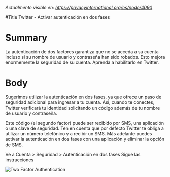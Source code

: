 *Actualmente visible en: https://privacyinternational.org/es/node/4090*

#Title
Twitter  - Activar autenticación en dos fases


# Summary

La autenticación de dos factores garantiza que no se acceda a su cuenta incluso si su nombre de usuario y contraseña han sido robados. Esto mejora enormemente la seguridad de su cuenta. Aprenda a habilitarlo en Twitter.


# Body

Sugerimos utilizar la autenticación en dos fases, ya que ofrece un paso de seguridad adicional para ingresar a tu cuenta. Así, cuando te conectes, Twitter verificará tu identidad solicitando un código además de tu nombre de usuario y contraseña.

Este código (el segundo factor) puede ser recibido por SMS, una aplicación o una clave de seguridad. Ten en cuenta que por defecto Twitter te obliga a utilizar un número telefónico y a recibir un SMS. Más adelante puedes activar la autenticación en dos fases con una aplicación y eliminar la opción de SMS.

Ve a Cuenta > Seguridad > Autenticación en dos fases
Sigue las instrucciones


![Two Factor Authentication](../images/Twitter/tw_browser_2fa.png?raw=true)